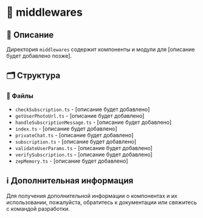 # 📁 middlewares

## 📝 Описание
Директория `middlewares` содержит компоненты и модули для [описание будет добавлено позже].

## 🗂️ Структура

### 📄 Файлы

- `checkSubscription.ts` - [описание будет добавлено]
- `getUserPhotoUrl.ts` - [описание будет добавлено]
- `handleSubscriptionMessage.ts` - [описание будет добавлено]
- `index.ts` - [описание будет добавлено]
- `privateChat.ts` - [описание будет добавлено]
- `subscription.ts` - [описание будет добавлено]
- `validateUserParams.ts` - [описание будет добавлено]
- `verifySubscription.ts` - [описание будет добавлено]
- `zepMemory.ts` - [описание будет добавлено]

## ℹ️ Дополнительная информация

Для получения дополнительной информации о компонентах и их использовании, пожалуйста, обратитесь к документации или свяжитесь с командой разработки.
